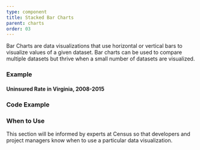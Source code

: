```yaml
---
type: component
title: Stacked Bar Charts
parent: charts
order: 03
---
```

<p>
  Bar Charts are data visualizations that use horizontal or vertical bars to
  visualize values of a given dataset. Bar charts can be used to compare
  multiple datasets but thrive when a small number of datasets are visualized.
</p>
<h3>Example</h3>
<div class="dds-widget">
  <h4 class="dds-widget-title">Uninsured Rate in Virginia, 2008-2015</h4>
  <div class="dds-chart dds-stacked-bar-chart" id="dds-stacked-bar-chart"></div>
</div>
<h3>Code Example</h3>
<h3>When to Use</h3>
<p>
  This section will be informed by experts at Census so that developers and
  project managers know when to use a particular data visualization.
</p>